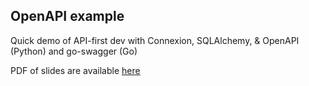 ## OpenAPI example

Quick demo of API-first dev with Connexion, SQLAlchemy, & OpenAPI (Python) and go-swagger (Go)

PDF of slides are available [here](OpenAPI-demo.pdf)
